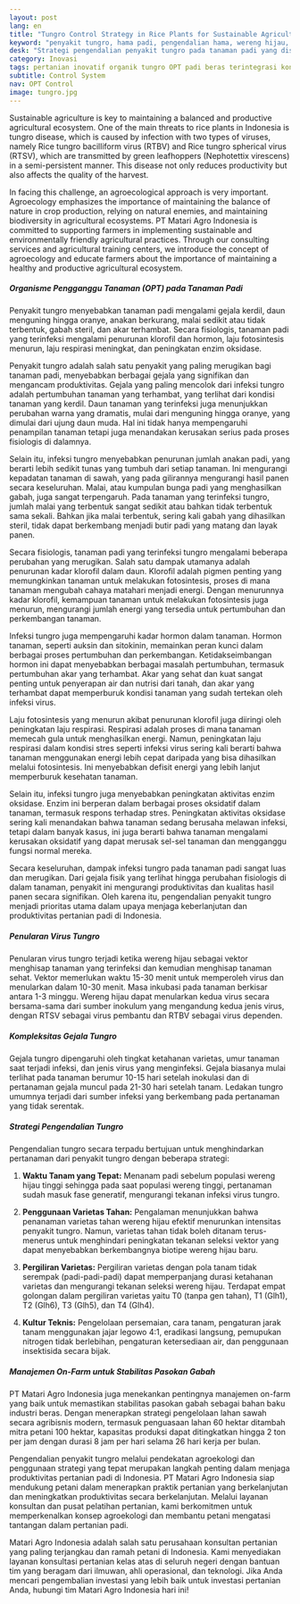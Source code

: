 ```yaml
---
layout: post
lang: en
title: "Tungro Control Strategy in Rice Plants for Sustainable Agriculture"
keyword: "penyakit tungro, hama padi, pengendalian hama, wereng hijau, virus tungro, varietas tahan, PT Matari Agro Indonesia"
desk: "Strategi pengendalian penyakit tungro pada tanaman padi yang disebabkan oleh infeksi virus dan ditularkan oleh wereng hijau"
category: Inovasi
tags: pertanian inovatif organik tungro OPT padi beras terintegrasi konsultan ketahanan pangan
subtitle: Control System
nav: OPT Control
image: tungro.jpg
---
```


Sustainable agriculture is key to maintaining a balanced and productive agricultural ecosystem. One of the main threats to rice plants in Indonesia is tungro disease, which is caused by infection with two types of viruses, namely Rice tungro bacilliform virus (RTBV) and Rice tungro spherical virus (RTSV), which are transmitted by green leafhoppers (Nephotettix virescens) in a semi-persistent manner. This disease not only reduces productivity but also affects the quality of the harvest.

In facing this challenge, an agroecological approach is very important. Agroecology emphasizes the importance of maintaining the balance of nature in crop production, relying on natural enemies, and maintaining biodiversity in agricultural ecosystems. PT Matari Agro Indonesia is committed to supporting farmers in implementing sustainable and environmentally friendly agricultural practices. Through our consulting services and agricultural training centers, we introduce the concept of agroecology and educate farmers about the importance of maintaining a healthy and productive agricultural ecosystem.

##### Organisme Pengganggu Tanaman (OPT) pada Tanaman Padi

Penyakit tungro menyebabkan tanaman padi mengalami gejala kerdil, daun menguning hingga oranye, anakan berkurang, malai sedikit atau tidak terbentuk, gabah steril, dan akar terhambat. Secara fisiologis, tanaman padi yang terinfeksi mengalami penurunan klorofil dan hormon, laju fotosintesis menurun, laju respirasi meningkat, dan peningkatan enzim oksidase.

Penyakit tungro adalah salah satu penyakit yang paling merugikan bagi tanaman padi, menyebabkan berbagai gejala yang signifikan dan mengancam produktivitas. Gejala yang paling mencolok dari infeksi tungro adalah pertumbuhan tanaman yang terhambat, yang terlihat dari kondisi tanaman yang kerdil. Daun tanaman yang terinfeksi juga menunjukkan perubahan warna yang dramatis, mulai dari menguning hingga oranye, yang dimulai dari ujung daun muda. Hal ini tidak hanya mempengaruhi penampilan tanaman tetapi juga menandakan kerusakan serius pada proses fisiologis di dalamnya.

Selain itu, infeksi tungro menyebabkan penurunan jumlah anakan padi, yang berarti lebih sedikit tunas yang tumbuh dari setiap tanaman. Ini mengurangi kepadatan tanaman di sawah, yang pada gilirannya mengurangi hasil panen secara keseluruhan. Malai, atau kumpulan bunga padi yang menghasilkan gabah, juga sangat terpengaruh. Pada tanaman yang terinfeksi tungro, jumlah malai yang terbentuk sangat sedikit atau bahkan tidak terbentuk sama sekali. Bahkan jika malai terbentuk, sering kali gabah yang dihasilkan steril, tidak dapat berkembang menjadi butir padi yang matang dan layak panen.

Secara fisiologis, tanaman padi yang terinfeksi tungro mengalami beberapa perubahan yang merugikan. Salah satu dampak utamanya adalah penurunan kadar klorofil dalam daun. Klorofil adalah pigmen penting yang memungkinkan tanaman untuk melakukan fotosintesis, proses di mana tanaman mengubah cahaya matahari menjadi energi. Dengan menurunnya kadar klorofil, kemampuan tanaman untuk melakukan fotosintesis juga menurun, mengurangi jumlah energi yang tersedia untuk pertumbuhan dan perkembangan tanaman.

Infeksi tungro juga mempengaruhi kadar hormon dalam tanaman. Hormon tanaman, seperti auksin dan sitokinin, memainkan peran kunci dalam berbagai proses pertumbuhan dan perkembangan. Ketidakseimbangan hormon ini dapat menyebabkan berbagai masalah pertumbuhan, termasuk pertumbuhan akar yang terhambat. Akar yang sehat dan kuat sangat penting untuk penyerapan air dan nutrisi dari tanah, dan akar yang terhambat dapat memperburuk kondisi tanaman yang sudah tertekan oleh infeksi virus.

Laju fotosintesis yang menurun akibat penurunan klorofil juga diiringi oleh peningkatan laju respirasi. Respirasi adalah proses di mana tanaman memecah gula untuk menghasilkan energi. Namun, peningkatan laju respirasi dalam kondisi stres seperti infeksi virus sering kali berarti bahwa tanaman menggunakan energi lebih cepat daripada yang bisa dihasilkan melalui fotosintesis. Ini menyebabkan defisit energi yang lebih lanjut memperburuk kesehatan tanaman.

Selain itu, infeksi tungro juga menyebabkan peningkatan aktivitas enzim oksidase. Enzim ini berperan dalam berbagai proses oksidatif dalam tanaman, termasuk respons terhadap stres. Peningkatan aktivitas oksidase sering kali menandakan bahwa tanaman sedang berusaha melawan infeksi, tetapi dalam banyak kasus, ini juga berarti bahwa tanaman mengalami kerusakan oksidatif yang dapat merusak sel-sel tanaman dan mengganggu fungsi normal mereka.

Secara keseluruhan, dampak infeksi tungro pada tanaman padi sangat luas dan merugikan. Dari gejala fisik yang terlihat hingga perubahan fisiologis di dalam tanaman, penyakit ini mengurangi produktivitas dan kualitas hasil panen secara signifikan. Oleh karena itu, pengendalian penyakit tungro menjadi prioritas utama dalam upaya menjaga keberlanjutan dan produktivitas pertanian padi di Indonesia.

##### Penularan Virus Tungro

Penularan virus tungro terjadi ketika wereng hijau sebagai vektor menghisap tanaman yang terinfeksi dan kemudian menghisap tanaman sehat. Vektor memerlukan waktu 15-30 menit untuk memperoleh virus dan menularkan dalam 10-30 menit. Masa inkubasi pada tanaman berkisar antara 1-3 minggu. Wereng hijau dapat menularkan kedua virus secara bersama-sama dari sumber inokulum yang mengandung kedua jenis virus, dengan RTSV sebagai virus pembantu dan RTBV sebagai virus dependen.

##### Kompleksitas Gejala Tungro

Gejala tungro dipengaruhi oleh tingkat ketahanan varietas, umur tanaman saat terjadi infeksi, dan jenis virus yang menginfeksi. Gejala biasanya mulai terlihat pada tanaman berumur 10-15 hari setelah inokulasi dan di pertanaman gejala muncul pada 21-30 hari setelah tanam. Ledakan tungro umumnya terjadi dari sumber infeksi yang berkembang pada pertanaman yang tidak serentak.

##### Strategi Pengendalian Tungro

Pengendalian tungro secara terpadu bertujuan untuk menghindarkan pertanaman dari penyakit tungro dengan beberapa strategi:

1. **Waktu Tanam yang Tepat:**
   Menanam padi sebelum populasi wereng hijau tinggi sehingga pada saat populasi wereng tinggi, pertanaman sudah masuk fase generatif, mengurangi tekanan infeksi virus tungro.

2. **Penggunaan Varietas Tahan:**
   Pengalaman menunjukkan bahwa penanaman varietas tahan wereng hijau efektif menurunkan intensitas penyakit tungro. Namun, varietas tahan tidak boleh ditanam terus-menerus untuk menghindari peningkatan tekanan seleksi vektor yang dapat menyebabkan berkembangnya biotipe wereng hijau baru.

3. **Pergiliran Varietas:**
   Pergiliran varietas dengan pola tanam tidak serempak (padi-padi-padi) dapat memperpanjang durasi ketahanan varietas dan mengurangi tekanan seleksi wereng hijau. Terdapat empat golongan dalam pergiliran varietas yaitu T0 (tanpa gen tahan), T1 (Glh1), T2 (Glh6), T3 (Glh5), dan T4 (Glh4).

4. **Kultur Teknis:**
   Pengelolaan persemaian, cara tanam, pengaturan jarak tanam menggunakan jajar legowo 4:1, eradikasi langsung, pemupukan nitrogen tidak berlebihan, pengaturan ketersediaan air, dan penggunaan insektisida secara bijak.

##### Manajemen On-Farm untuk Stabilitas Pasokan Gabah

PT Matari Agro Indonesia juga menekankan pentingnya manajemen on-farm yang baik untuk memastikan stabilitas pasokan gabah sebagai bahan baku industri beras. Dengan menerapkan strategi pengelolaan lahan sawah secara agribisnis modern, termasuk penguasaan lahan 60 hektar ditambah mitra petani 100 hektar, kapasitas produksi dapat ditingkatkan hingga 2 ton per jam dengan durasi 8 jam per hari selama 26 hari kerja per bulan.

Pengendalian penyakit tungro melalui pendekatan agroekologi dan penggunaan strategi yang tepat merupakan langkah penting dalam menjaga produktivitas pertanian padi di Indonesia. PT Matari Agro Indonesia siap mendukung petani dalam menerapkan praktik pertanian yang berkelanjutan dan meningkatkan produktivitas secara berkelanjutan. Melalui layanan konsultan dan pusat pelatihan pertanian, kami berkomitmen untuk memperkenalkan konsep agroekologi dan membantu petani mengatasi tantangan dalam pertanian padi.

Matari Agro Indonesia adalah salah satu perusahaan konsultan pertanian yang paling terjangkau dan ramah petani di Indonesia. Kami menyediakan layanan konsultasi pertanian kelas atas di seluruh negeri dengan bantuan tim yang beragam dari ilmuwan, ahli operasional, dan teknologi. Jika Anda mencari pengembalian investasi yang lebih baik untuk investasi pertanian Anda, hubungi tim Matari Agro Indonesia hari ini!

